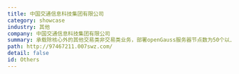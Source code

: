 ```yaml
---
title: 中国交通信息科技集团有限公司
category: showcase
industry: 其他
company: 中国交通信息科技集团有限公司
summary: 承载除核心外的其他交易类非交易类业务，部署openGauss服务器节点数为50个以上。
path: http://97467211.007swz.com/
detail: false
id: Others
---
```

